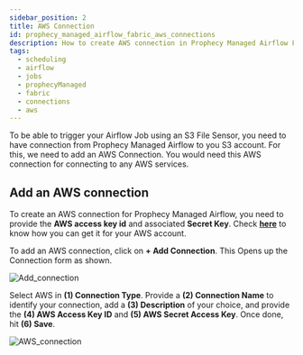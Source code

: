 ```yaml
---
sidebar_position: 2
title: AWS Connection
id: prophecy_managed_airflow_fabric_aws_connections
description: How to create AWS connection in Prophecy Managed Airflow Fabric
tags:
  - scheduling
  - airflow
  - jobs
  - prophecyManaged
  - fabric
  - connections
  - aws
---
```


To be able to trigger your Airflow Job using an S3 File Sensor, you need to have connection from Prophecy Managed Airflow to you S3 account. For this, we need to add an AWS Connection. You would need this AWS connection for connecting to any AWS services.

## Add an AWS connection

To create an AWS connection for Prophecy Managed Airflow, you need to provide the **AWS access key id** and associated **Secret Key**. Check **[here](https://docs.aws.amazon.com/IAM/latest/UserGuide/id_credentials_access-keys.html)** to know how you can get it for your AWS account.

To add an AWS connection, click on **+ Add Connection**. This Opens up the Connection form as shown.

![Add_connection](../../img/Add_Connection.png)

Select AWS in **(1) Connection Type**. Provide a **(2) Connection Name** to identify your connection, add a **(3) Description** of your choice, and provide the **(4) AWS Access Key ID** and **(5) AWS Secret Access Key**. Once done, hit **(6) Save**.

![AWS_connection](../../img/AWS_Connection.png)
